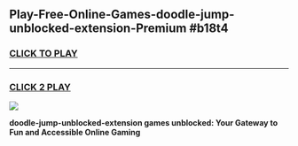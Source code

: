 
## Play-Free-Online-Games-doodle-jump-unblocked-extension-Premium #b18t4
<h3>
<a href="https://premium.freeplayer.one?title=doodle-jump-unblocked-extension&ref=8M">CLICK TO PLAY</a></h3>
<hr>

<h3>
<a href="https://premium.freeplayer.one?title=doodle-jump-unblocked-extension&ref=8M">CLICK 2 PLAY</a>
  
</h3>

<a href="https://premium.freeplayer.one?title=doodle-jump-unblocked-extension&ref=8M"><img src="https://clearcache.store/games.png"></a>


**doodle-jump-unblocked-extension games unblocked: Your Gateway to Fun and Accessible Online Gaming**
